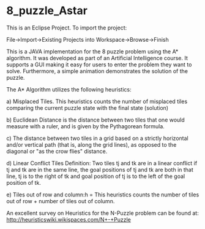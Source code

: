 8_puzzle_Astar
==============

This is an Eclipse Project. To import the project:  

File->Import->Existing Projects into Workspace->Browse->Finish 


This is a JAVA implementation for the 8 puzzle problem using the A* algorithm. 
It was developed as part of an Artificial Intelligence course. It supports a 
GUI making it easy for users to enter the problem they want to solve. 
Furthermore, a simple animation demonstrates the solution of the puzzle.

The A* Algorithm utilizes the following heuristics:

a) Misplaced Tiles. This heuristics counts the number of misplaced tiles
   comparing the current puzzle state with the final state (solution)
   
b) Euclidean Distance is the distance between two tiles that one would 
   measure with a ruler, and is given by the Pythagorean formula.
   
c) The distance between two tiles in a grid based on a strictly horizontal 
   and/or vertical path (that is, along the grid lines), as opposed to the 
   diagonal or "as the crow flies" distance. 
   
d) Linear Conflict Tiles Definition: Two tiles tj and tk are in a linear 
   conflict if tj and tk are in the same line, the goal positions of tj 
   and tk are both in that line, tj is to the right of tk and goal position 
   of tj is to the left of the goal position of tk.
   
e) Tiles out of row and column:h = This heuristics counts the number of 
   tiles out of row + number of tiles out of column.
   
An excellent survey on Heuristics for the N-Puzzle problem can be found
at:
http://heuristicswiki.wikispaces.com/N+-+Puzzle
